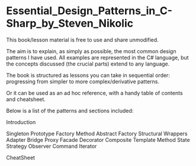 # Essential_Design_Patterns_in_C-Sharp_by_Steven_Nikolic

This book/lesson material is free to use and share unmodified.

The aim is to explain, as simply as possible, the most common design patterns I have used.
All examples are represented in the C# language, but the concepts discussed (the crucial parts) extend to any language.

The book is structured as lessons you can take in sequential order: progressing from simpler to more complex/derivative patterns.

Or it can be used as an ad hoc reference, with a handy table of contents and cheatsheet.

Below is a list of the patterns and sections included:

Introduction

Singleton
Prototype
Factory Method
Abstract Factory
Structural Wrappers
Adapter
Bridge
Proxy
Facade
Decorator
Composite
Template Method
State
Strategy
Observer
Command
Iterator

CheatSheet
